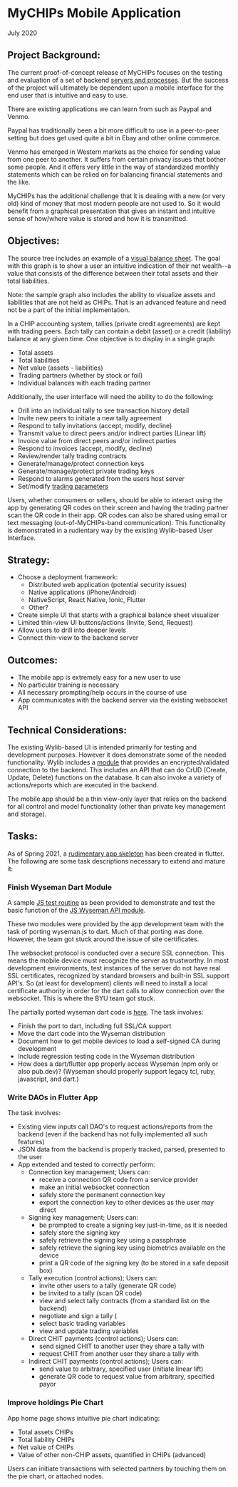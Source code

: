 # MyCHIPs Mobile Application
July 2020

## Project Background:
The current proof-of-concept release of MyCHIPs focuses on the testing and
evaluation of a set of backend [servers and processes](/doc/Scaling.png).
But the success of the project will ultimately be dependent upon a mobile 
interface for the end user that is intuitive and easy to use.

There are existing applications we can learn from such as Paypal and Venmo.

Paypal has traditionally been a bit more difficult to use in a peer-to-peer
setting but does get used quite a bit in Ebay and other online commerce.

Venmo has emerged in Western markets as the choice for sending value from one
peer to another.  It suffers from certain privacy issues that bother some
people.  And it offers very little in the way of standardized monthly statements
which can be relied on for balancing financial statements and the like.

MyCHIPs has the additional challenge that it is dealing with a new (or very old)
kind of money that most modern people are not used to.  So it would benefit from
a graphical presentation that gives an instant and intuitive sense of how/where
value is stored and how it is transmitted.

## Objectives:
The source tree includes an example of a 
[visual balance sheet](/test/visbs/index.html).
The goal with this graph is to show a user an intuitive indication of their net
wealth--a value that consists of the difference between their total assets and
their total liabilities.

Note: the sample graph also includes the ability to visualize assets and
liabilities that are not held as CHIPs.
That is an advanced feature and need not be a part of the initial implementation.

In a CHIP accounting system, tallies (private credit agreements) are kept with
trading peers.  Each tally can contain a debit (asset) or a credit (liability)
balance at any given time.  One objective is to display in a single graph:
- Total assets
- Total liabilities
- Net value (assets - liabilities)
- Trading partners (whether by stock or foil)
- Individual balances with each trading partner

Additionally, the user interface will need the ability to do the following:
- Drill into an individual tally to see transaction history detail
- Invite new peers to initiate a new tally agreement
- Respond to tally invitations (accept, modify, decline)
- Transmit value to direct peers and/or indirect parties (Linear lift)
- Invoice value from direct peers and/or indirect parties
- Respond to invoices (accept, modify, decline)
- Review/render tally trading contracts
- Generate/manage/protect connection keys
- Generate/manage/protect private trading keys
- Respond to alarms generated from the users host server
- Set/modify [trading parameters](/doc/Tallies.md#trading-variables)

Users, whether consumers or sellers, should be able to interact using the app
by generating QR codes on their screen and having the trading partner scan the
QR code in their app.  QR codes can also be shared using email or text 
messaging (out-of-MyCHIPs-band communication).  This functionality is 
demonstrated in a rudientary way by the existing Wylib-based User Interface.

## Strategy:
- Choose a deployment framework:
  - Distributed web application (potential security issues)
  - Native applications (iPhone/Android)
  - NativeScript, React Native, Ionic, Flutter
  - Other?
- Create simple UI that starts with a graphical balance sheet visualizer
- Limited thin-view UI buttons/actions (Invite, Send, Request)
- Allow users to drill into deeper levels
- Connect thin-view to the backend server

## Outcomes:
- The mobile app is extremely easy for a new user to use
- No particular training is necessary
- All necessary prompting/help occurs in the course of use
- App communicates with the backend server via the existing websocket API

## Technical Considerations:
The existing Wylib-based UI is intended primarily for testing and development 
purposes.  However it does demonstrate some of the needed functionality.  Wylib 
includes a 
[module](http://github.com/gotchoices/wyseman/tree/master/lib/wyseman.js) that provides
an encrypted/validated connection to the backend.  This includes an API that
can do CrUD (Create, Update, Delete) functions on the database.  It can also
invoke a variety of actions/reports which are executed in the backend.

The mobile app should be a thin view-only layer that relies on the backend
for all control and model functionality (other than private key management and
storage).

## Tasks:
As of Spring 2021, a [rudimentary app skeleton](/app/README.md) has been created 
in flutter.
The following are some task descriptions necessary to extend and mature it:

### Finish Wyseman Dart Module
A sample [JS test routine](/test/sample/entcli) as been provided to demonstrate
and test the basic function of the 
[JS Wyseman API module](http://github.com/gotchoices/wyseman/tree/master/lib/wyseman.js).

These two modules were provided by the app development team with the task of
porting wyseman.js to dart.  Much of that porting was done.  However, the team
got stuck around the issue of site certificates.

The websocket protocol is conducted over a secure SSL connection.  This means
the mobile device must recognize the server as trustworthy.
In most development environments, test instances of the server do not have
real SSL certificates, recognized by standard browsers and built-in SSL support
API's.  So (at least for development) clients will need to install a local 
certificate authority in order for the dart calls to allow connection over the 
websocket.  This is where the BYU team got stuck.

The partially ported wyseman dart code is [here](/app/lib/wyseman/wysemanClient.dart).
The task involves:
- Finish the port to dart, including full SSL/CA support
- Move the dart code into the Wyseman distribution
- Document how to get mobile devices to load a self-signed CA during development
- Include regression testing code in the Wyseman distribution
- How does a dart/flutter app properly access Wyseman (npm only or also pub.dev)?
  (Wyseman should properly support legacy tcl, ruby, javascript, and dart.)

### Write DAOs in Flutter App
The task involves:
- Existing view inputs call DAO's to request actions/reports from the backend
  (even if the backend has not fully implemented all such features)
- JSON data from the backend is properly tracked, parsed, presented to the user
- App extended and tested to correctly perform:
  - Connection key management; Users can:
    - receive a connection QR code from a service provider
    - make an initial websocket connection
    - safely store the permanent connection key
    - export the connection key to other devices as the user may direct
  - Signing key management; Users can:
    - be prompted to create a signing key just-in-time, as it is needed
    - safely store the signing key
    - safely retrieve the signing key using a passphrase
    - safely retrieve the signing key using biometrics available on the device
    - print a QR code of the signing key (to be stored in a safe deposit box)
  - Tally execution (control actions); Users can:
    - invite other users to a tally (generate QR code)
    - be invited to a tally (scan QR code)
    - view and select tally contracts (from a standard list on the backend)
    - negotiate and sign a tally (
    - select basic trading variables
    - view and update trading variables
  - Direct CHIT payments (control actions); Users can:
    - send signed CHIT to another user they share a tally with
    - request CHIT from another user they share a tally with
  - Indirect CHIT payments (control actions); Users can:
    - send value to arbitrary, specified user (initiate linear lift)
    - generate QR code to request value from arbitrary, specified payor

### Improve holdings Pie Chart
App home page shows intuitive pie chart indicating:
- Total assets CHIPs
- Total liability CHIPs
- Net value of CHIPs
- Value of other non-CHIP assets, quantified in CHIPs (advanced)

Users can initiate transactions with selected partners by touching them
on the pie chart, or attached nodes.
